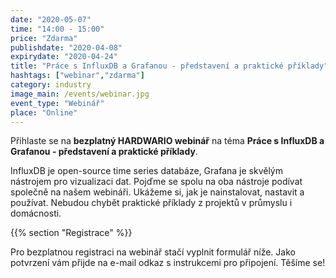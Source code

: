 ```yaml
---
date: "2020-05-07"
time: "14:00 - 15:00"
price: "Zdarma"
publishdate: "2020-04-08"
expirydate: "2020-04-24"
title: "Práce s InfluxDB a Grafanou - představení a praktické příklady"
hashtags: ["webinar","zdarma"]
category: industry
image_main: /events/webinar.jpg
event_type: "Webinář"
place: "Online"
---
```


Přihlaste se na **bezplatný HARDWARIO webinář** na téma **Práce s InfluxDB a Grafanou - představení a praktické příklady**.

InfluxDB je open-source time series databáze, Grafana je skvělým nástrojem pro vizualizaci dat. Pojďme se spolu na oba nástroje podívat společně na našem webináři. Ukážeme si, jak je nainstalovat, nastavit a používat. Nebudou chybět praktické příklady z projektů v průmyslu i domácnosti.

{{% section "Registrace" %}}

Pro bezplatnou registraci na webinář stačí vyplnit formulář níže. Jako potvrzení vám přijde na e-mail odkaz s instrukcemi pro připojení. Těšíme se!

<script charset="utf-8" type="text/javascript" src="//js.hsforms.net/forms/shell.js"></script>
<script>
  hbspt.forms.create({
	portalId: "5453210",
	formId: "0142108d-c4d9-4a95-8568-c1626a9b3593"
});
</script>
